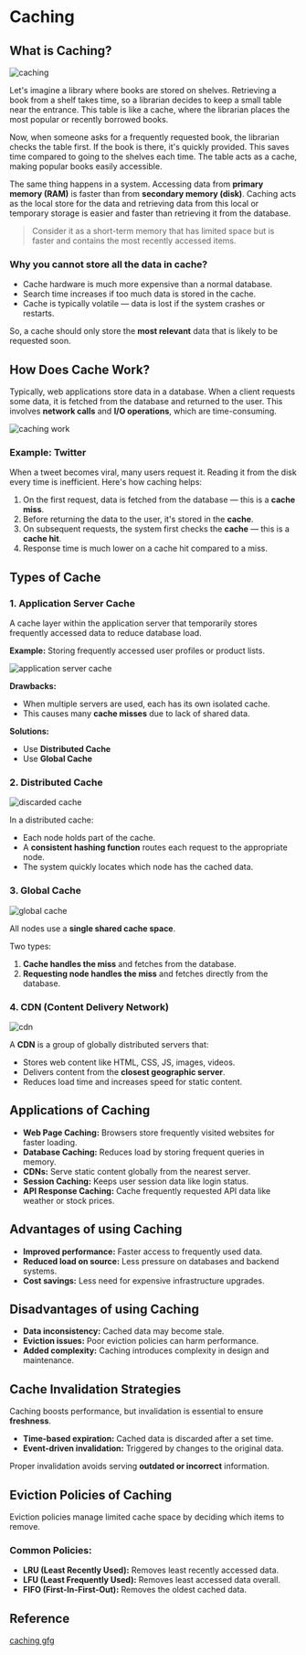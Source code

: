 # Caching 

## What is Caching?

![caching](../img/caching.jpg)

Let's imagine a library where books are stored on shelves. Retrieving a book from a shelf takes time, so a librarian decides to keep a small table near the entrance. This table is like a cache, where the librarian places the most popular or recently borrowed books.

Now, when someone asks for a frequently requested book, the librarian checks the table first. If the book is there, it's quickly provided. This saves time compared to going to the shelves each time. The table acts as a cache, making popular books easily accessible.

The same thing happens in a system. Accessing data from **primary memory (RAM)** is faster than from **secondary memory (disk)**. Caching acts as the local store for the data and retrieving data from this local or temporary storage is easier and faster than retrieving it from the database.

> Consider it as a short-term memory that has limited space but is faster and contains the most recently accessed items.

### Why you cannot store all the data in cache?

- Cache hardware is much more expensive than a normal database.
- Search time increases if too much data is stored in the cache.
- Cache is typically volatile — data is lost if the system crashes or restarts.

So, a cache should only store the **most relevant** data that is likely to be requested soon.


## How Does Cache Work?

Typically, web applications store data in a database. When a client requests some data, it is fetched from the database and returned to the user. This involves **network calls** and **I/O operations**, which are time-consuming.

![caching work](../img/Cache-Working.jpg)

### Example: Twitter

When a tweet becomes viral, many users request it. Reading it from the disk every time is inefficient. Here's how caching helps:

1. On the first request, data is fetched from the database — this is a **cache miss**.
2. Before returning the data to the user, it's stored in the **cache**.
3. On subsequent requests, the system first checks the **cache** — this is a **cache hit**.
4. Response time is much lower on a cache hit compared to a miss.


## Types of Cache

### 1. Application Server Cache

A cache layer within the application server that temporarily stores frequently accessed data to reduce database load.

**Example:** Storing frequently accessed user profiles or product lists.

![application server cache](../img/Application-Server-Cache.webp)

**Drawbacks:**

- When multiple servers are used, each has its own isolated cache.
- This causes many **cache misses** due to lack of shared data.

**Solutions:**

- Use **Distributed Cache**
- Use **Global Cache**


### 2. Distributed Cache

![discarded cache](../img/Distributed-Cache.jpg)

In a distributed cache:

- Each node holds part of the cache.
- A **consistent hashing function** routes each request to the appropriate node.
- The system quickly locates which node has the cached data.


### 3. Global Cache

![global cache](../img/Global-Cache.jpg)

All nodes use a **single shared cache space**.

Two types:
1. **Cache handles the miss** and fetches from the database.
2. **Requesting node handles the miss** and fetches directly from the database.


### 4. CDN (Content Delivery Network)

![cdn](../img/CDN-new.jpg)

A **CDN** is a group of globally distributed servers that:

- Stores web content like HTML, CSS, JS, images, videos.
- Delivers content from the **closest geographic server**.
- Reduces load time and increases speed for static content.


## Applications of Caching

- **Web Page Caching:** Browsers store frequently visited websites for faster loading.
- **Database Caching:** Reduces load by storing frequent queries in memory.
- **CDNs:** Serve static content globally from the nearest server.
- **Session Caching:** Keeps user session data like login status.
- **API Response Caching:** Cache frequently requested API data like weather or stock prices.


## Advantages of using Caching

- **Improved performance:** Faster access to frequently used data.
- **Reduced load on source:** Less pressure on databases and backend systems.
- **Cost savings:** Less need for expensive infrastructure upgrades.


## Disadvantages of using Caching

- **Data inconsistency:** Cached data may become stale.
- **Eviction issues:** Poor eviction policies can harm performance.
- **Added complexity:** Caching introduces complexity in design and maintenance.


## Cache Invalidation Strategies

Caching boosts performance, but invalidation is essential to ensure **freshness**.

- **Time-based expiration:** Cached data is discarded after a set time.
- **Event-driven invalidation:** Triggered by changes to the original data.

Proper invalidation avoids serving **outdated or incorrect** information.


## Eviction Policies of Caching

Eviction policies manage limited cache space by deciding which items to remove.

### Common Policies:

- **LRU (Least Recently Used):** Removes least recently accessed data.
- **LFU (Least Frequently Used):** Removes least accessed data overall.
- **FIFO (First-In-First-Out):** Removes the oldest cached data.


## Reference

[caching gfg](https://www.geeksforgeeks.org/caching-system-design-concept-for-beginners/)
